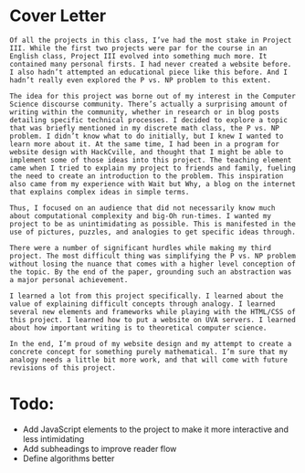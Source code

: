 # Cover Letter

	Of all the projects in this class, I’ve had the most stake in Project III. While the first two projects were par for the course in an English class, Project III evolved into something much more. It contained many personal firsts. I had never created a website before. I also hadn’t attempted an educational piece like this before. And I hadn’t really even explored the P vs. NP problem to this extent.

	The idea for this project was borne out of my interest in the Computer Science discourse community. There’s actually a surprising amount of writing within the community, whether in research or in blog posts detailing specific technical processes. I decided to explore a topic that was briefly mentioned in my discrete math class, the P vs. NP problem. I didn’t know what to do initially, but I knew I wanted to learn more about it. At the same time, I had been in a program for website design with HackCville, and thought that I might be able to implement some of those ideas into this project. The teaching element came when I tried to explain my project to friends and family, fueling the need to create an introduction to the problem. This inspiration also came from my experience with Wait but Why, a blog on the internet that explains complex ideas in simple terms.

	Thus, I focused on an audience that did not necessarily know much about computational complexity and big-Oh run-times. I wanted my project to be as unintimidating as possible. This is manifested in the use of pictures, puzzles, and analogies to get specific ideas through.

	There were a number of significant hurdles while making my third project. The most difficult thing was simplifying the P vs. NP problem without losing the nuance that comes with a higher level conception of the topic. By the end of the paper, grounding such an abstraction was a major personal achievement.

	I learned a lot from this project specifically. I learned about the value of explaining difficult concepts through analogy. I learned several new elements and frameworks while playing with the HTML/CSS of this project. I learned how to put a website on UVA servers. I learned about how important writing is to theoretical computer science.

	In the end, I’m proud of my website design and my attempt to create a concrete concept for something purely mathematical. I’m sure that my analogy needs a little bit more work, and that will come with future revisions of this project.

# Todo:
*	Add JavaScript elements to the project to make it more interactive and less intimidating
*	Add subheadings to improve reader flow
*	Define algorithms better